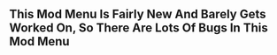 ## This Mod Menu Is Fairly New And Barely Gets Worked On, So There Are Lots Of Bugs In This Mod Menu